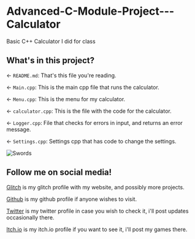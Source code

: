 # Advanced-C-Module-Project---Calculator

Basic C++ Calculator I did for class

## What's in this project?

← `README.md`: That's this file you're reading.

← `Main.cpp`: This is the main cpp file that runs the calculator.

← `Menu.cpp`: This is the menu for my calculator.

← `calculator.cpp`: This is the file with the code for the calculator.

← `Logger.cpp`: File that checks for errors in input, and returns an error message.

← `Settings.cpp`: Settings cpp that has code to change the settings.

![Swords](https://cdn.glitch.global/56855dbd-c685-47e7-8866-0983db1c6655/shirou.png?v=1664809102616)

## Follow me on social media!

[Glitch](https://glitch.com/@AlexGama11) is my glitch profile with my website, and possibly more projects.

[Github](https://github.com/AlexGama11) is my github profile if anyone wishes to visit.

[Twitter](https://twitter.com/Alex_CorreiaG) is my twitter profile in case you wish to check it, i'll post updates occasionally there.

[Itch.io](https://alexmango.itch.io) is my itch.io profile if you want to see it, i'll post my games there.
